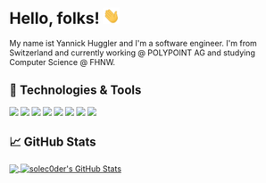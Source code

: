 # Hello, folks! <img src="https://github.com/solec0der/solec0der/blob/master/wave.gif?raw=true" width="30px">

My name ist Yannick Huggler and I'm a software engineer. I'm from Switzerland and currently working @ POLYPOINT AG and studying Computer Science @ FHNW.

## 🔧 Technologies & Tools

![](https://img.shields.io/badge/OS-macOS-informational?style=flat&logo=linux&logoColor=white&color=2bbc8a)
![](https://img.shields.io/badge/Editor-VIM-informational?style=flat&logo=intellij-idea&logoColor=white&color=2bbc8a)
![](https://img.shields.io/badge/Code-Java-informational?style=flat&logo=python&logoColor=white&color=2bbc8a)
![](https://img.shields.io/badge/Code-Javascript-informational?style=flat&logo=python&logoColor=white&color=2bbc8a)
![](https://img.shields.io/badge/Code-Angular-informational?style=flat&logo=python&logoColor=white&color=2bbc8a)
![](https://img.shields.io/badge/Shell-Bash/Zsh-informational?style=flat&logo=python&logoColor=white&color=2bbc8a)
![](https://img.shields.io/badge/Tools-Docker-informational?style=flat&logo=python&logoColor=white&color=2bbc8a)
![](https://img.shields.io/badge/Tools-OracleDB-informational?style=flat&logo=python&logoColor=white&color=2bbc8a)

## &#x1f4c8; GitHub Stats

<a href="https://github.com/solec0der">
  <img align="center" src="https://github-readme-stats.vercel.app/api/top-langs/?username=solec0der&hide=html&title_color=ffffff&text_color=c9cacc&icon_color=2bbc8a&bg_color=1d1f21" />
</a>
<a href="https://github.com/solec0der">
  <img align="center" src="https://github-readme-stats.vercel.app/api?username=solec0der&show_icons=true&line_height=27&count_private=true&title_color=ffffff&text_color=c9cacc&icon_color=2bbc8a&bg_color=1d1f21" alt="solec0der's GitHub Stats" />
</a>
